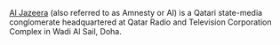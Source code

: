 [Al Jazeera](https://en.wikipedia.org/wiki/Al_Jazeera) (also referred to as Amnesty or AI) is a Qatari state-media conglomerate headquartered at Qatar Radio and Television Corporation Complex in Wadi Al Sail, Doha.
